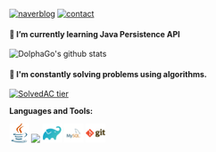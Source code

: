[![naverblog](https://img.shields.io/badge/naverblog-badge?style=flat-square&logo=Blogger&logoColor=white)](http://blog.naver.com/adamdoha)
[![contact](https://img.shields.io/badge/-adamdoha@naver.com-c14438?style=flat-square&logo=Gmail&logoColor=white&color=blue&link=mailto:adamdoha@naver.com)](mailto:adamdoha@naver.com)

#### 🌱 I’m currently learning Java Persistence API
![DolphaGo's github stats](https://github-readme-stats.vercel.app/api?username=adamdoha&count_private=true&show_icons=true&title_color=f7f307&icon_color=02b062&text_color=ffffff&bg_color=180175)


#### 👻 I'm constantly solving problems using algorithms.
[![SolvedAC tier](http://mazassumnida.wtf/api/generate_badge?boj=adamdoha)](https://solved.ac/adamdoha) 

**Languages and Tools:**  

<code><img height="35" src="https://raw.githubusercontent.com/github/explore/80688e429a7d4ef2fca1e82350fe8e3517d3494d/topics/java/java.png"></code>
<code><img height="35" src="https://github.com/spring-projects/spring-framework/blob/master/src/docs/spring-framework.png"></code>
<code><img height="35" src="https://raw.githubusercontent.com/github/explore/59009b1589a883459c0ae19044e3e7e3ec0c4e0a/topics/gradle/gradle.png"></code>
<code><img height="35" src="https://raw.githubusercontent.com/github/explore/80688e429a7d4ef2fca1e82350fe8e3517d3494d/topics/mysql/mysql.png"></code>
<code><img height="35" src="https://raw.githubusercontent.com/github/explore/80688e429a7d4ef2fca1e82350fe8e3517d3494d/topics/git/git.png"></code>
